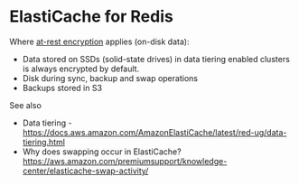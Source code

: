 # ElastiCache for Redis

Where [at-rest encryption](https://docs.aws.amazon.com/AmazonElastiCache/latest/red-ug/at-rest-encryption.html) applies (on-disk data):
- Data stored on SSDs (solid-state drives) in data tiering enabled clusters is always encrypted by default.
- Disk during sync, backup and swap operations
- Backups stored in S3

See also
- Data tiering - https://docs.aws.amazon.com/AmazonElastiCache/latest/red-ug/data-tiering.html
- Why does swapping occur in ElastiCache? https://aws.amazon.com/premiumsupport/knowledge-center/elasticache-swap-activity/
